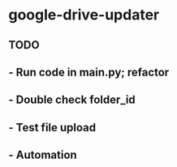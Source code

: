 # google-drive-updater

## TODO
##  - Run code in main.py; refactor
##  - Double check folder_id
##  - Test file upload
##  - Automation